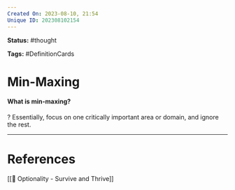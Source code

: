 ```yaml
---
Created On: 2023-08-10, 21:54
Unique ID: 202308102154
---
```

**Status:** #thought 

**Tags:**  #DefinitionCards 

# Min-Maxing

#### What is min-maxing? 
?
Essentially, focus on one critically important area or domain, and ignore the rest. 
<!--SR:!2026-07-21,768,270-->





---
# References
[[📗 Optionality - Survive and Thrive]]